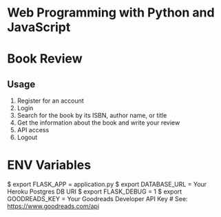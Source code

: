 # Web Programming with Python and JavaScript
# Book Review

## Usage

1. Register for an account
2. Login
3. Search for the book by its ISBN, author name, or title
4. Get the information about the book and write your review
5. API access
6. Logout

# ENV Variables

$ export FLASK_APP = application.py
$ export DATABASE_URL = Your Heroku Postgres DB URI
$ export FLASK_DEBUG = 1
$ export GOODREADS_KEY = Your Goodreads Developer API Key # See: https://www.goodreads.com/api
